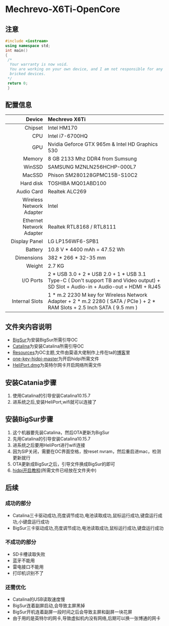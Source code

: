 # Mechrevo-X6Ti-OpenCore

## 注意

```cpp
#include <iostream>
using namespace std;
int main()
{
 /*
  Your warranty is now void.
  You are working on your own device, and I am not responsible for any
  bricked devices.
 */
 return 0;
 }
```

## 配置信息
| Device       | Mechrevo X6Ti                                     | 
| -----------: | :---------------------------------------------- | 
| Chipset | Intel HM170 |
| CPU          | Intel i7-6700HQ  | 
| GPU | Nvidia Geforce GTX 965m & Intel HD Graphics 530                             |
| Memory       | 8 GB 2133 Mhz DDR4 from Sumsung          | 
| WinSSD      | SAMSUNG MZNLN256HCHP-000L7                           |
| MacSSD       | Phison SM280128GPMC15B-S10C2               |
|    Hard disk    |    TOSHIBA MQ01ABD100 |
| Audio Card      | Realtek ALC269                   | 
| Wireless Network Adapter | Intel                          | 
| Ethernet Network Adapter | Realtek RTL8168 / RTL8111 |
| Display Panel      | LG LP156WF6-SPB1            | 
| Battery | 10.8 V * 4400 mAh = 47.52 Wh |
| Dimensions | 382 * 266 * 32-35 mm |
| Weight | 2.7 KG |
| I/O Ports | 2 * USB 3.0 + 2 * USB 2.0 + 1 * USB 3.1 Type-C ( Don't support TB and Video output) + SD Slot + Audio-in + Audio-out + HDMI + RJ45 |
| Internal Slots | 1 * m.2 2230 M key for Wireless Network Adapter + 2 * m.2 2280 ( SATA / PCIe ) + 2 * RAM Slots + 2.5 Inch SATA ( 9.5 mm ) |

## 文件夹内容说明
- [BigSur](https://github.com/YuZhangWang/Mechrevo-X6Ti-OpenCore/tree/master/BigSur/EFI)为安装BigSur所需引导OC
- [Catalina](https://github.com/YuZhangWang/Mechrevo-X6Ti-OpenCore/tree/master/Catalina/EFI)为安装Catalina所需引导OC
- [Resources](https://github.com/YuZhangWang/Mechrevo-X6Ti-OpenCore/tree/master/Resources)为OC主题,文件由莫语大佬制作上传在ta的[博客](https://www.cmbs-soft.com/oc-theme-richu/)里
- [one-key-hidpi-master](https://github.com/YuZhangWang/Mechrevo-X6Ti-OpenCore/tree/master/one-key-hidpi-master)为开启hidpi所需文件
- [HeliPort.dmg](https://github.com/YuZhangWang/Mechrevo-X6Ti-OpenCore/blob/master/HeliPort.dmg)为英特尔网卡开启网络所需文件

## 安装Catania步骤
1. 使用Catalina的引导安装Catalina10.15.7  
2. 进系统之后,安装HeliPort,wifi就可以连接了
 
## 安装BigSur步骤  
1. 这个机器要先装Catalina，然后OTA更新为BigSur  
2. 先用Catalina的引导安装Catalina10.15.7  
3. 进系统之后要用HeliPort进行wifi连接  
4. 因为SIP关闭，需要在OC界面空格，按reset nvram，然后重启进mac，检测更新就行  
5. OTA更新成BigSur之后，引导文件换成BigSur的即可  
6. [hidpi开启教程](https://blog.csdn.net/qq_37417018/article/details/113701115)(所需文件已经放在文件夹中)

## 后续
### 成功的部分
- Catalina三卡驱动成功,亮度调节成功,电池读取成功,鼠标运行成功,键盘运行成功,小键盘运行成功
- BigSur三卡驱动成功,亮度调节成功,电池读取成功,鼠标运行成功,键盘运行成功


### 不成功的部分
- SD卡槽读取失败
- 蓝牙不能用
- 雷电接口不能用
- 打印机识别不了


### 还需优化
- Catalina的USB读取速度慢
- BigSur连着副屏启动,会导致主屏黑掉
- BigSur开机连着副屏一段时间之后会导致主屏和副屏一块花屏
- 由于用的是英特尔的网卡,导致虚拟机内没有网络,后期可以换一张博通的网卡

